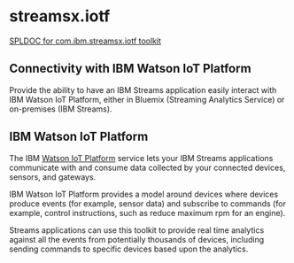 # streamsx.iotf

[SPLDOC for com.ibm.streamsx.iotf toolkit](http://ibmstreams.github.io/streamsx.iotf/doc/spldoc/html/index.html)

## Connectivity with IBM Watson IoT Platform

Provide the ability to have an IBM Streams application easily interact with IBM Watson IoT Platform, either in Bluemix (Streaming Analytics Service) or on-premises (IBM Streams).

## IBM Watson IoT Platform
The IBM [Watson IoT Platform](https://internetofthings.ibmcloud.com/) service lets
your IBM Streams applications communicate with and consume data collected by your
connected devices, sensors, and gateways.

IBM Watson IoT Platform provides a model around devices where devices produce events (for example, sensor data)
and subscribe to commands (for example, control instructions, such as reduce maximum rpm for an engine).

Streams applications can use this toolkit to 
provide real time analytics against all the events from potentially
thousands of devices, including sending commands to specific devices based upon the analytics.
